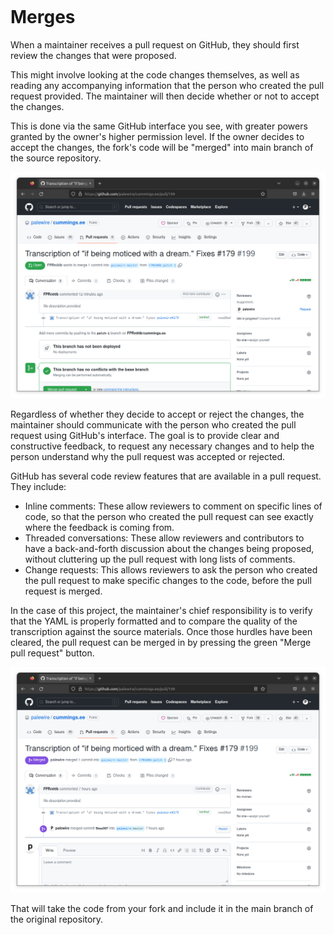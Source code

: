 ```{include} _templates/nav.html
```

# Merges

When a maintainer receives a pull request on GitHub, they should first review the changes that were proposed.

This might involve looking at the code changes themselves, as well as reading any accompanying information that the person who created the pull request provided. The maintainer will then decide whether or not to accept the changes.

This is done via the same GitHub interface you see, with greater powers granted by the owner's higher permission level. If the owner decides to accept the changes, the fork's code will be "merged" into main branch of the source repository.

![A pull request from the POV of an admin](_static/img/admin-pr.png)

Regardless of whether they decide to accept or reject the changes, the maintainer should communicate with the person who created the pull request using GitHub's interface. The goal is to provide clear and constructive feedback, to request any necessary changes and to help the person understand why the pull request was accepted or rejected.

GitHub has several code review features that are available in a pull request. They include:

* Inline comments: These allow reviewers to comment on specific lines of code, so that the person who created the pull request can see exactly where the feedback is coming from.
* Threaded conversations: These allow reviewers and contributors to have a back-and-forth discussion about the changes being proposed, without cluttering up the pull request with long lists of comments.
* Change requests: This allows reviewers to ask the person who created the pull request to make specific changes to the code, before the pull request is merged.

In the case of this project, the maintainer's chief responsibility is to verify that the YAML is properly formatted and to compare the quality of the transcription against the source materials. Once those hurdles have been cleared, the pull request can be merged in by pressing the green "Merge pull request" button.

![A merged pull request](_static/img/merged.png)

That will take the code from your fork and include it in the main branch of the original repository.
